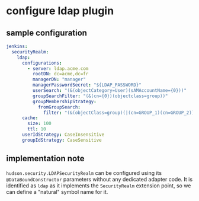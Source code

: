 # configure ldap plugin

## sample configuration

```yaml
jenkins:
  securityRealm:
    ldap:
      configurations:
        - server: ldap.acme.com
          rootDN: dc=acme,dc=fr
          managerDN: "manager"
          managerPasswordSecret: "${LDAP_PASSWORD}"
          userSearch: "(&(objectCategory=User)(sAMAccountName={0}))"
          groupSearchFilter: "(&(cn={0})(objectclass=group))"
          groupMembershipStrategy:
            fromGroupSearch:
              filter: "(&(objectClass=group)(|(cn=GROUP_1)(cn=GROUP_2)))"
      cache:
        size: 100
        ttl: 10
      userIdStrategy: CaseInsensitive
      groupIdStrategy: CaseSensitive
```

## implementation note

`hudson.security.LDAPSecurityRealm` can be configured using its `@DataBoundConstructor` parameters without any dedicated
adapter code.
It is identified as `ldap` as it implements the `SecurityRealm` extension point, so we can define a "natural" symbol name
for it.
